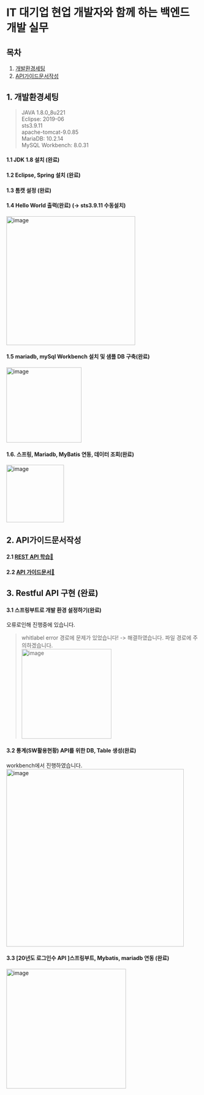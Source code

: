 # IT 대기업 현업 개발자와 함께 하는 백엔드 개발 실무
## 목차
1. [개발환경세팅](#1-개발환경세팅)  
2. [API가이드문서작성](#2-api가이드문서작성)    



## 1. 개발환경세팅  
> JAVA 1.8.0_8u221  
> Eclipse: 2019-06  
> sts3.9.11  
> apache-tomcat-9.0.85  
> MariaDB: 10.2.14  
> MySQL Workbench: 8.0.31  
#### 1.1 JDK 1.8 설치 (완료)  
#### 1.2 Eclipse, Spring 설치 (완료)
#### 1.3 톰캣 설정 (완료)  
#### 1.4 Hello World 출력(완료) (→ sts3.9.11 수동설치)  
<img width="336" alt="image" src="https://github.com/hyunjin-h/backend-assignment/assets/87686021/0d6760aa-5a75-4c0c-b06b-aaf5296ab2d3">  

#### 1.5 mariadb, mySql Workbench 설치 및 샘플 DB 구축(완료)
<img width="196" alt="image" src="https://github.com/hyunjin-h/backend-assignment/assets/87686021/e83d2a28-8d72-48c0-83f4-07649f2cf86e">

#### 1.6. 스프링, Mariadb, MyBatis 연동, 데이터 조회(완료)
<img width="150" alt="image" src="https://github.com/hyunjin-h/backend-assignment/assets/87686021/0e5ef1de-0b71-4322-b160-e091f6ad4f74">  

## 2. API가이드문서작성
#### 2.1 [REST API 학습🔗](https://iridescent-gram-5b1.notion.site/Rest-API-11c7d6a696244bab8a0bcbc577a11195)
#### 2.2 [API 가이드문서🔗](https://docs.google.com/document/d/163Qa97KfB4G4YzFa5DE8VrhNucq5Xg4kTOVlipGDoyI/edit?usp=sharing)

## 3. Restful API 구현 (완료)
#### 3.1 스프링부트로 개발 환경 설정하기(완료)
오류로인해 진행중에 있습니다.  
> whitlabel error 경로에 문제가 있었습니다! -> 해결하였습니다. 파일 경로에 주의하겠습니다.    
> <img width="234" alt="image" src="https://github.com/hyunjin-h/backend-assignment/assets/87686021/1e38c7d2-45af-456f-88be-4da1b4829562">

#### 3.2 통계(SW활용현황) API를 위한 DB, Table 생성(완료)
workbench에서 진행하였습니다.  
<img width="463" alt="image" src="https://github.com/hyunjin-h/backend-assignment/assets/87686021/6848e668-7de7-4972-a8c8-c927a1be0e62">

#### 3.3 [20년도 로그인수 API ]스프링부트, Mybatis, mariadb 연동 (완료)
<img width="312" alt="image" src="https://github.com/hyunjin-h/backend-assignment/assets/87686021/48348336-d67c-47aa-b90d-62a4977f4d62">



